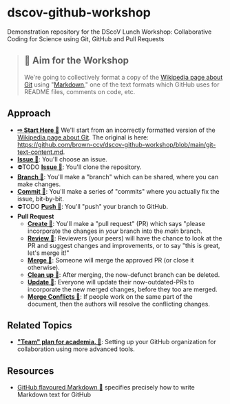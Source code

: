 # dscov-github-workshop
Demonstration repository for the DScoV Lunch Workshop: Collaborative Coding for Science using Git, GitHub and Pull Requests

> ## 🎯 Aim for the Workshop
> 
> We're going to collectively format a copy of the [Wikipedia page about Git](https://en.wikipedia.org/wiki/Git) using "[Markdown](https://daringfireball.net/projects/markdown/)," one of the text formats which GitHub uses for README files, comments on code, etc. 

## Approach 

- [**⇨ Start Here 🔗**](how-to-start.md) We'll start from an incorrectly formatted version of the [Wikipedia page about Git](https://en.wikipedia.org/wiki/Git). The original is here: https://github.com/brown-ccv/dscov-github-workshop/blob/main/git-text-content.md. 
- [**Issue 🔗**](how-to-issue.md): You'll choose an issue. 
- ⛔️TODO [**Issue 🔗**](how-to-clone.md): You'll clone the repository. 
- [**Branch 🔗**](how-to-branch.md):  You'll make a "branch" which can be shared, where you can make changes. 
- [**Commit 🔗**](how-to-commit.md):  You'll make a series of "commits" where you actually fix the issue, bit-by-bit.
- ⛔️TODO [**Push  🔗**](how-to-push.md): You'll "push" your branch to GitHub.
- **Pull Request**
  - [**Create 🔗**](how-to-pr.md): You'll make a "pull request" (PR) which says "please incorporate the changes in *your* branch into the *main* branch. 
  - [**Review 🔗**](how-to-pr-review.md): Reviewers (your peers) will have the chance to look at the PR and suggest changes and improvements, or to say "this is great, let's merge it!"
  - [**Merge 🔗**](how-to-pr-merge.md): Someone will merge the approved PR (or close it otherwise).
  - [**Clean up 🔗**](how-to-clean-up.md): After merging, the now-defunct branch can be deleted.
  - [**Update 🔗**](how-to-pr-update.md): Everyone will update their now-outdated-PRs to incorporate the new merged changes, before they too are merged. 
  - [**Merge Conflicts 🔗**](how-to-merge-conflict.md): If people work on the same part of the document, then the authors will resolve the conflicting changes. 


## Related Topics
- [**"Team" plan for academia. 🔗**](how-to-academic-team.md): Setting up your GitHub organization for collaboration using more advanced tools.

## Resources
- [GitHub flavoured Markdown 🔗](https://github.github.com/gfm/) specifies precisely how to write Markdown text for GitHub


